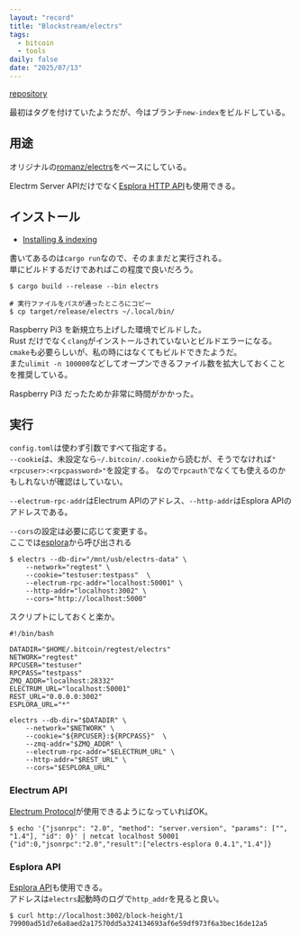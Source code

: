 ```yaml
---
layout: "record"
title: "Blockstream/electrs"
tags:
  - bitcoin
  - tools
daily: false
date: "2025/07/13"
---
```


[repository](https://github.com/Blockstream/electrs)

最初はタグを付けていたようだが、今はブランチ`new-index`をビルドしている。

## 用途

オリジナルの[romanz/electrs](./electrs.md)をベースにしている。

Electrm Server APIだけでなく[Esplora HTTP API](https://github.com/blockstream/esplora/blob/master/API.md)も使用できる。

## インストール

* [Installing & indexing](https://github.com/Blockstream/electrs?tab=readme-ov-file#installing--indexing)

書いてあるのは`cargo run`なので、そのままだと実行される。  
単にビルドするだけであればこの程度で良いだろう。

```console
$ cargo build --release --bin electrs

# 実行ファイルをパスが通ったところにコピー
$ cp target/release/electrs ~/.local/bin/
```

Raspberry Pi3 を新規立ち上げした環境でビルドした。  
Rust だけでなく`clang`がインストールされていないとビルドエラーになる。  
`cmake`も必要らしいが、私の時にはなくてもビルドできたようだ。  
また`ulimit -n 100000`などしてオープンできるファイル数を拡大しておくことを推奨している。

Raspberry Pi3 だったためか非常に時間がかかった。

## 実行

`config.toml`は使わず引数ですべて指定する。  
`--cookie`は、未設定なら`~/.bitcoin/.cookie`から読むが、そうでなければ`"<rpcuser>:<rpcpassword>"`を設定する。
なので`rpcauth`でなくても使えるのかもしれないが確認はしていない。

`--electrum-rpc-addr`はElectrum APIのアドレス、`--http-addr`はEsplora APIのアドレスである。

`--cors`の設定は必要に応じて変更する。  
ここでは[esplora](./esplora.md)から呼び出される

```console
$ electrs --db-dir="/mnt/usb/electrs-data" \
    --network="regtest" \
    --cookie="testuser:testpass"  \
    --electrum-rpc-addr="localhost:50001" \
    --http-addr="localhost:3002" \
    --cors="http://localhost:5000"
```

スクリプトにしておくと楽か。

```script
#!/bin/bash

DATADIR="$HOME/.bitcoin/regtest/electrs"
NETWORK="regtest"
RPCUSER="testuser"
RPCPASS="testpass"
ZMQ_ADDR="localhost:28332"
ELECTRUM_URL="localhost:50001"
REST_URL="0.0.0.0:3002"
ESPLORA_URL="*"

electrs --db-dir="$DATADIR" \
    --network="$NETWORK" \
    --cookie="${RPCUSER}:${RPCPASS}"  \
    --zmq-addr="$ZMQ_ADDR" \
    --electrum-rpc-addr="$ELECTRUM_URL" \
    --http-addr="$REST_URL" \
    --cors="$ESPLORA_URL"
```

### Electrum API

[Electrum Protocol](https://electrumx.readthedocs.io/en/latest/protocol.html)が使用できるようになっていればOK。

```console
$ echo '{"jsonrpc": "2.0", "method": "server.version", "params": ["", "1.4"], "id": 0}' | netcat localhost 50001
{"id":0,"jsonrpc":"2.0","result":["electrs-esplora 0.4.1","1.4"]}
```

### Esplora API

[Esplora API](https://github.com/blockstream/esplora/blob/master/API.md)も使用できる。  
アドレスは`electrs`起動時のログで`http_addr`を見ると良い。

```console
$ curl http://localhost:3002/block-height/1
79900ad51d7e6a8aed2a17570dd5a324134693af6e59df973f6a3bec16de12a5
```

